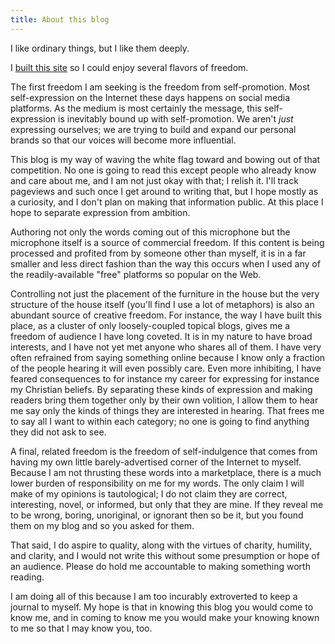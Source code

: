 ```yaml
---
title: About this blog
---
```


I like ordinary things, but I like them deeply.

I [built this site](/tech/about/) so I could enjoy several flavors of freedom.

The first freedom I am seeking is the freedom from self-promotion. Most self-expression on the Internet these days happens on social media platforms. As the medium is most certainly the message, this self-expression is inevitably bound up with self-promotion. We aren't *just* expressing ourselves; we are trying to build and expand our personal brands so that our voices will become more influential.

This blog is my way of waving the white flag toward and bowing out of that competition. No one is going to read this except people who already know and care about me, and I am not just okay with that; I relish it. I'll track pageviews and such once I get around to writing that, but I hope mostly as a curiosity, and I don't plan on making that information public. At this place I hope to separate expression from ambition.

Authoring not only the words coming out of this microphone but the microphone itself is a source of commercial freedom. If this content is being processed and profited from by someone other than myself, it is in a far smaller and less direct fashion than the way this occurs when I used any of the readily-available "free" platforms so popular on the Web.

Controlling not just the placement of the furniture in the house but the very structure of the house itself (you'll find I use a lot of metaphors) is also an abundant source of creative freedom. For instance, the way I have built this place, as a cluster of only loosely-coupled topical blogs, gives me a freedom of audience I have long coveted. It is in my nature to have broad interests, and I have not yet met anyone who shares all of them. I have very often refrained from saying something online because I know only a fraction of the people hearing it will even possibly care. Even more inhibiting, I have feared consequences to for instance my career for expressing for instance my Christian beliefs. By separating these kinds of expression and making readers bring them together only by their own volition, I allow them to hear me say only the kinds of things they are interested in hearing. That frees me to say all I want to within each category; no one is going to find anything they did not ask to see.

A final, related freedom is the freedom of self-indulgence that comes from having my own little barely-advertised corner of the Internet to myself. Because I am not thrusting these words into a marketplace, there is a much lower burden of responsibility on me for my words. The only claim I will make of my opinions is tautological; I do not claim they are correct, interesting, novel, or informed, but only that they are mine. If they reveal me to be wrong, boring, unoriginal, or ignorant then so be it, but you found them on my blog and so you asked for them.

That said, I do aspire to quality, along with the virtues of charity, humility, and clarity, and I would not write this without some presumption or hope of an audience. Please do hold me accountable to making something worth reading.

I am doing all of this because I am too incurably extroverted to keep a journal to myself. My hope is that in knowing this blog you would come to know me, and in coming to know me you would make your knowing known to me so that I may know you, too.

